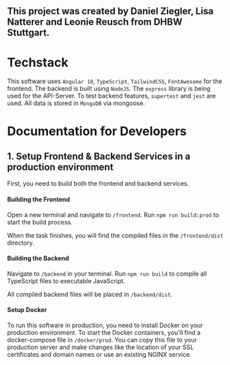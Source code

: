 ## This project was created by Daniel Ziegler, Lisa Natterer and Leonie Reusch from DHBW Stuttgart.

# Techstack
This software uses ``Angular 18``, ``TypeScript``, ``TailwindCSS``, ``FontAwesome`` for the frontend.
The backend is built using ``NodeJS``. The ``express`` library is being used for the API-Server.
To test backend features, ``supertest`` and ``jest`` are used. All data is stored in ``MongoDB`` via mongoose.

# Documentation for Developers

## 1. Setup Frontend & Backend Services in a production environment

First, you need to build both the frontend and backend services.

#### Building the Frontend

Open a new terminal and navigate to `/frontend`. Run `npm run build:prod` to start the build process.

When the task finishes, you will find the compiled files in the `/frontend/dist` directory.

#### Building the Backend

Navigate to ``/backend`` in your terminal. Run `npm run build` to compile all TypeScript files to executable JavaScript.

All compiled backend files will be placed in ``/backend/dist``.

#### Setup Docker

To run this software in production, you need to install Docker on your production environment.
To start the Docker containers, you'll find a docker-compose file in `/docker/prod`.
You can copy this file to your production server and make changes like the location of your SSL certificates and domain names or use an existing NGINX service.

